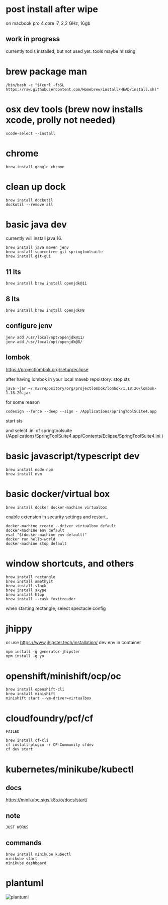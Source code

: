 # post install after wipe

on macbook pro 4 core i7, 2,2 GHz,  16gb

## work in progress
currently tools installed, but not used yet. tools maybe missing


# brew package man
```
/bin/bash -c "$(curl -fsSL https://raw.githubusercontent.com/Homebrew/install/HEAD/install.sh)"
```

# osx dev tools (brew now installs xcode, prolly not needed)
```
xcode-select --install
```

# chrome
```
brew install google-chrome
```

# clean up dock
```
brew install dockutil
dockutil --remove all
```
# basic java dev 

currently will install java 16.


```
brew install java maven jenv
brew install sourcetree git springtoolsuite
brew install git-gui
```

## 11 lts
```
brew install brew install openjdk@11
```

## 8 lts
```
brew install brew install openjdk@8
```

## configure jenv

```
jenv add /usr/local/opt/openjdk@11/  
jenv add /usr/local/opt/openjdk@8/ 
```

## lombok
https://projectlombok.org/setup/eclipse

after having lombok in your local maveb repoistory:
stop sts
```
java -jar ~/.m2/repository/org/projectlombok/lombok/1.18.20/lombok-1.18.20.jar
```
for some reason
```
codesign --force --deep --sign - /Applications/SpringToolSuite4.app
```
start sts

and select .ini of springtoolsuite  (/Applications/SpringToolSuite4.app/Contents/Eclipse/SpringToolSuite4.ini )

# basic javascript/typescript dev
```
brew install node npm
brew install nvm
```
# basic docker/virtual box

```
brew install docker docker-machine virtualbox
```

enable extension in security settings and restart..

```
docker-machine create --driver virtualbox default 
docker-machine env default
eval "$(docker-machine env default)"
docker run hello-world
docker-machine stop default
```
# window shortcuts, and others
```
brew install rectangle
brew install amethyst
brew install slack
brew install skype
brew install htop
brew install --cask foxitreader
```

when starting rectangle, select spectacle config

# jhippy

or use https://www.jhipster.tech/installation/ dev env in container

```
npm install -g generator-jhipster
npm install -g yo
```
 # openshift/minishift/ocp/oc
 ```
 brew install openshift-cli
 brew install minishift
 minishift start --vm-driver=virtualbox
 ```
 # cloudfoundry/pcf/cf
 `
 FAILED
 `
  ```
brew install cf-cli
cf install-plugin -r CF-Community cfdev
cf dev start

```

# kubernetes/minikube/kubectl

## docs

https://minikube.sigs.k8s.io/docs/start/

## note
`
JUST WORKS
`
## commands
```
brew install minikube kubectl 
minikube start
minikube dashboard

```

# plantuml

![plantuml](http://www.plantuml.com/plantuml/proxy?cache=no&src=https://raw.githubusercontent.com/amsdams/howtos/master/postinstall-2021.plantuml)

